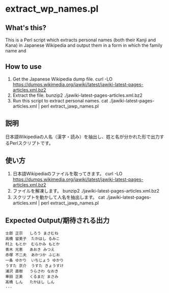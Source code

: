 extract_wp_names.pl
===================

What's this?
------------
This is a Perl script which extracts personal names (both their Kanji and Kana) in Japanese Wikipedia and output them in a form in which the family name and 

How to use
----------
1. Get the Japanese Wikipedia dump file.
   curl -LO https://dumps.wikimedia.org/jawiki/latest/jawiki-latest-pages-articles.xml.bz2
2. Extract the file.
   bunzip2 ./jawiki-latest-pages-articles.xml.bz2
3. Run this script to extract personal names.
   cat ./jawiki-latest-pages-articles.xml | perl extract_jawp_names.pl

説明
----
日本語Wikipediaの人名（漢字・読み）を抽出し、姓と名が分かれた形で出力するPerlスクリプトです。

使い方
------
1. 日本語Wikipediaのファイルを取ってきます。
   curl -LO https://dumps.wikimedia.org/jawiki/latest/jawiki-latest-pages-articles.xml.bz2
2. ファイルを解凍します。
   bunzip2 ./jawiki-latest-pages-articles.xml.bz2
3. スクリプトを動かして人名を抽出します。
   cat ./jawiki-latest-pages-articles.xml | perl extract_jawp_names.pl

Expected Output/期待される出力
------------------------------
    士郎 正宗	しろう まさむね
    高橋 留美子	たかはし るみこ
    村上 もとか	むらかみ もとか
    青木 光恵	あおき みつえ
    赤塚 不二夫	あかつか ふじお
    一条 ゆかり	いちじょう ゆかり
    うすた 京介	うすた きょうすけ
    浦沢 直樹	うらさわ なおき
    車田 正美	くるまだ まさみ
    高橋 しん	たかはし しん
    ...

